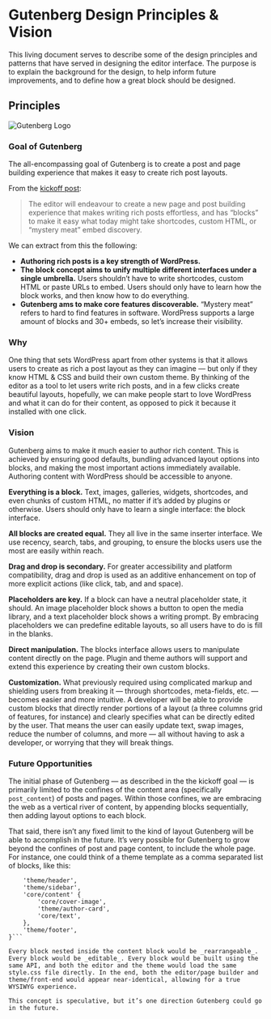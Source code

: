 # Gutenberg Design Principles & Vision

This living document serves to describe some of the design principles and patterns that have served in designing the editor interface. The purpose is to explain the background for the design, to help inform future improvements, and to define how a great block should be designed.

## Principles

![Gutenberg Logo](https://cldup.com/J2MgjuShPv-3000x3000.png)

### Goal of Gutenberg

The all-encompassing goal of Gutenberg is to create a post and page building experience that makes it easy to create rich post layouts. 

From the [kickoff post](https://make.wordpress.org/core/2017/01/04/focus-tech-and-design-leads/):

> The editor will endeavour to create a new page and post building experience that makes writing rich posts effortless, and has “blocks” to make it easy what today might take shortcodes, custom HTML, or “mystery meat” embed discovery.

We can extract from this the following:

- **Authoring rich posts is a key strength of WordPress.**
- **The block concept aims to unify multiple different interfaces under a single umbrella.** Users shouldn’t have to write shortcodes, custom HTML or paste URLs to embed. Users should only have to learn how the block works, and then know how to do everything.
- **Gutenberg ams to make core features discoverable.** “Mystery meat” refers to hard to find features in software. WordPress supports a large amount of blocks and 30+ embeds, so let’s increase their visibility.

### Why

One thing that sets WordPress apart from other systems is that it allows users to create as rich a post layout as they can imagine — but only if they know HTML & CSS and build their own custom theme. By thinking of the editor as a tool to let users write rich posts, and in a few clicks create beautiful layouts, hopefully, we can make people start to love WordPress and what it can do for their content, as opposed to pick it because it installed with one click.

### Vision

Gutenberg aims to make it much easier to author rich content. This is achieved by ensuring good defaults, bundling advanced layout options into blocks, and making the most important actions immediately available. Authoring content with WordPress should be accessible to anyone.

**Everything is a block.** Text, images, galleries, widgets, shortcodes, and even chunks of custom HTML, no matter if it’s added by plugins or otherwise. Users should only have to learn a single interface: the block interface. 

**All blocks are created equal.** They all live in the same inserter interface. We use recency, search, tabs, and grouping, to ensure the blocks users use the most are easily within reach.

**Drag and drop is secondary.** For greater accessibility and platform compatibility, drag and drop is used as an additive enhancement on top of more explicit actions (like click, tab, and and space). 

**Placeholders are key.** If a block can have a neutral placeholder state, it should. An image placeholder block shows a button to open the media library, and a text placeholder block shows a writing prompt. By embracing placeholders we can predefine editable layouts, so all users have to do is fill in the blanks.

**Direct manipulation.** The blocks interface allows users to manipulate content directly on the page. Plugin and theme authors will support and extend this experience by creating their own custom blocks.

**Customization.** What previously required using complicated markup and shielding users from breaking it — through shortcodes, meta-fields, etc. — becomes easier and more intuitive. A developer will be able to provide custom blocks that directly render portions of a layout (a three columns grid of features, for instance) and clearly specifies what can be directly edited by the user. That means the user can easily update text, swap images, reduce the number of columns, and more — all without having to ask a developer, or worrying that they will break things.

### Future Opportunities

The initial phase of Gutenberg — as described in the the kickoff goal — is primarily limited to the confines of the content area (specifically `post_content`) of posts and pages. Within those confines, we are embracing the web as a vertical river of content, by appending blocks sequentially, then adding layout options to each block.

That said, there isn’t any fixed limit to the kind of layout Gutenberg will be able to accomplish in the future. It’s very possible for Gutenberg to grow beyond the confines of post and page content, to include the whole page. For instance, one could think of a theme template as a comma separated list of blocks, like this:

```{
	'theme/header',
	'theme/sidebar',
	'core/content' {
		'core/cover-image',
		'theme/author-card',
		'core/text',
	},
	'theme/footer',
}```

Every block nested inside the content block would be _rearrangeable_. Every block would be _editable_. Every block would be built using the same API, and both the editor and the theme would load the same style.css file directly. In the end, both the editor/page builder and theme/front-end would appear near-identical, allowing for a true WYSIWYG experience.

This concept is speculative, but it’s one direction Gutenberg could go in the future.